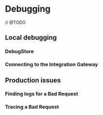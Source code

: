 # Debugging

// @TODO

## Local debugging

### DebugStore

### Connecting to the Integration Gateway

## Production issues

### Finding logs for a Bad Request 

### Tracing a Bad Request
